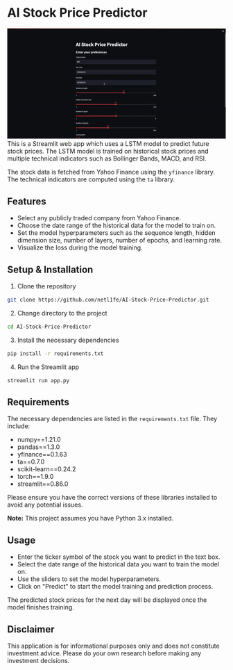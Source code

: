 # AI Stock Price Predictor
![Preview](preview.gif)
This is a Streamlit web app which uses a LSTM model to predict future stock prices. The LSTM model is trained on historical stock prices and multiple technical indicators such as Bollinger Bands, MACD, and RSI.

The stock data is fetched from Yahoo Finance using the `yfinance` library. The technical indicators are computed using the `ta` library.

## Features

- Select any publicly traded company from Yahoo Finance.
- Choose the date range of the historical data for the model to train on.
- Set the model hyperparameters such as the sequence length, hidden dimension size, number of layers, number of epochs, and learning rate.
- Visualize the loss during the model training.

## Setup & Installation

1. Clone the repository
```bash
git clone https://github.com/netl1fe/AI-Stock-Price-Predictor.git
```
2. Change directory to the project
```bash
cd AI-Stock-Price-Predictor
```
3. Install the necessary dependencies
```bash
pip install -r requirements.txt
```
4. Run the Streamlit app
```bash
streamlit run app.py
```

## Requirements

The necessary dependencies are listed in the `requirements.txt` file. They include:
- numpy==1.21.0
- pandas==1.3.0
- yfinance==0.1.63
- ta==0.7.0
- scikit-learn==0.24.2
- torch==1.9.0
- streamlit==0.86.0

Please ensure you have the correct versions of these libraries installed to avoid any potential issues.

**Note:** This project assumes you have Python 3.x installed. 

## Usage

- Enter the ticker symbol of the stock you want to predict in the text box.
- Select the date range of the historical data you want to train the model on.
- Use the sliders to set the model hyperparameters.
- Click on "Predict" to start the model training and prediction process.

The predicted stock prices for the next day will be displayed once the model finishes training.

## Disclaimer

This application is for informational purposes only and does not constitute investment advice. Please do your own research before making any investment decisions.

